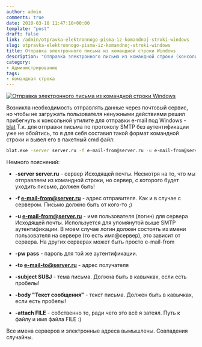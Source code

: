```yaml
---
author: admin
comments: true
date: 2010-03-10 11:47:10+00:00
template: "post"
draft: false
link: /admin/otpravka-elektronnogo-pisma-iz-komandnoj-stroki-windows
slug: otpravka-elektronnogo-pisma-iz-komandnoj-stroki-windows
title: Отправка электронного письма из командной строки Windows
description: "Отправка электронного письма из командной строки (консоли) Windows"
category:
- Администрирование
tags:
- командная строка
---
```


[![Отправка электронного письма из командной строки Windows](/media/blat.png)](/admin/otpravka-elektronnogo-pisma-iz-komandnoj-stroki-windows)

Возникла необходимость отправлять данные через почтовый сервис, но чтобы не загружать пользователя ненужными действиями решил прибегнуть к консольной утилите для отправки e-mail под Windows - [blat](http://www.blat.net)
Т.к. для отправки письма по протоколу SMTP без аутентификации уже не обойтись, то я для себя составил такой формат командной строки и вывел его в пакетный cmd файл:

```bash
blat.exe -server server.ru -f e-mail-from@server.ru -u e-mail-from@server.ru -pw pass  -to e-mail-to@server.ru -subject SUBJ -body "Текст сообщения" -attach FILE
```

Немного пояснений:
	
  - **-server server.ru** - сервер Исходящей почты. Несмотря на то, что мы отправляем из командной строки, но сервер, с которого будет уходить письмо, должен быть!
	
  - **-f e-mail-from@server.ru** - адрес отправителя. Как и в случае с сервером. Письмо должно быть от кого-то ;)
	
  - **-u e-mail-from@server.ru** - имя пользователя (логин) для сервера Исходящей почты. Используется для упомянутой выше SMTP аутентификации. В моем случае логин должен состоять из имени пользователя на сервере (то есть имя@сервер), это зависит от сервера. На других серверах может быть просто e-mail-from
	
  - **-pw pass** - пароль для той же аутентификации.
	
  - **-to e-mail-to@server.ru** - адрес получателя 
	
  -  **-subject SUBJ** - тема письма. Должна быть в кавычках, если есть пробелы!
	
  - **-body "Текст сообщения"**  - текст письма. Должен быть в кавычках, если есть пробелы!
	
  - **-attach FILE** - собственно то, ради чего это всё я затеял. Путь к файлу и имя файла FILE :)


Все имена серверов и электронные адреса вымышлены. Совпадения случайны.

